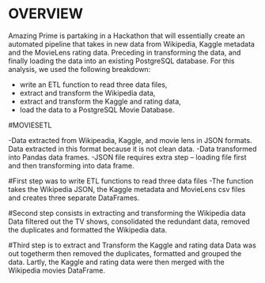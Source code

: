 # OVERVIEW 
 Amazing Prime is partaking in  a Hackathon that will essentially create an automated pipeline that takes in new data from Wikipedia, Kaggle metadata and the MovieLens rating data. Preceding in transforming the data, and finally  loading the  data into an existing PostgreSQL database.
For this analysis, we used the following breakdown:

- write an ETL function to read three data files,
- extract and transform the Wikipedia data,
- extract and transform the Kaggle and rating data,
- load the data to a PostgreSQL Movie Database.

#MOVIESETL

-Data  extracted from Wikipeadia, Kaggle, and movie lens in JSON formats. Data extracted in this format because it is not clean data. 
-Data transformed into Pandas data frames.
-JSON file requires extra step – loading file first and then transforming into data frame.

#First step was to write ETL functions to read three data files
-The function takes the Wikipedia JSON, the Kaggle metadata and MovieLens csv files and creates three separate DataFrames.

#Second step consists in extracting and transforming the Wikipedia data
Data filtered out the TV shows, consolidated the redundant data, removed the duplicates and formatted the Wikipedia data.

#Third step is to extract and Transform the Kaggle and rating data
Data was out togetherm then removed the duplicates, formatted and grouped the data.
Lartly, the Kaggle and rating data were then merged with the Wikipedia movies DataFrame.

